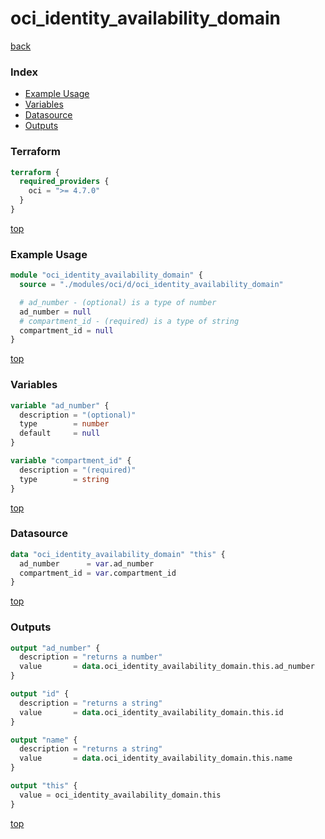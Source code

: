 # oci_identity_availability_domain

[back](../oci.md)

### Index

- [Example Usage](#example-usage)
- [Variables](#variables)
- [Datasource](#datasource)
- [Outputs](#outputs)

### Terraform

```terraform
terraform {
  required_providers {
    oci = ">= 4.7.0"
  }
}
```

[top](#index)

### Example Usage

```terraform
module "oci_identity_availability_domain" {
  source = "./modules/oci/d/oci_identity_availability_domain"

  # ad_number - (optional) is a type of number
  ad_number = null
  # compartment_id - (required) is a type of string
  compartment_id = null
}
```

[top](#index)

### Variables

```terraform
variable "ad_number" {
  description = "(optional)"
  type        = number
  default     = null
}

variable "compartment_id" {
  description = "(required)"
  type        = string
}
```

[top](#index)

### Datasource

```terraform
data "oci_identity_availability_domain" "this" {
  ad_number      = var.ad_number
  compartment_id = var.compartment_id
}
```

[top](#index)

### Outputs

```terraform
output "ad_number" {
  description = "returns a number"
  value       = data.oci_identity_availability_domain.this.ad_number
}

output "id" {
  description = "returns a string"
  value       = data.oci_identity_availability_domain.this.id
}

output "name" {
  description = "returns a string"
  value       = data.oci_identity_availability_domain.this.name
}

output "this" {
  value = oci_identity_availability_domain.this
}
```

[top](#index)